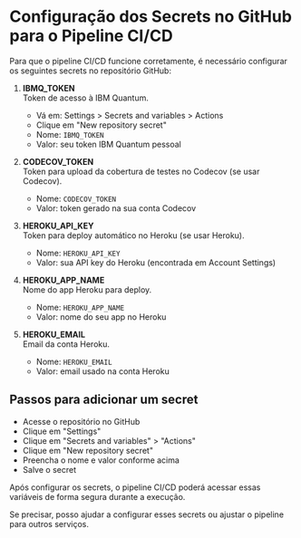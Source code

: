 # Configuração dos Secrets no GitHub para o Pipeline CI/CD

Para que o pipeline CI/CD funcione corretamente, é necessário configurar os seguintes secrets no repositório GitHub:

1. **IBMQ_TOKEN**  
   Token de acesso à IBM Quantum.  
   - Vá em: Settings > Secrets and variables > Actions  
   - Clique em "New repository secret"  
   - Nome: `IBMQ_TOKEN`  
   - Valor: seu token IBM Quantum pessoal

2. **CODECOV_TOKEN**  
   Token para upload da cobertura de testes no Codecov (se usar Codecov).  
   - Nome: `CODECOV_TOKEN`  
   - Valor: token gerado na sua conta Codecov

3. **HEROKU_API_KEY**  
   Token para deploy automático no Heroku (se usar Heroku).  
   - Nome: `HEROKU_API_KEY`  
   - Valor: sua API key do Heroku (encontrada em Account Settings)

4. **HEROKU_APP_NAME**  
   Nome do app Heroku para deploy.  
   - Nome: `HEROKU_APP_NAME`  
   - Valor: nome do seu app no Heroku

5. **HEROKU_EMAIL**  
   Email da conta Heroku.  
   - Nome: `HEROKU_EMAIL`  
   - Valor: email usado na conta Heroku

## Passos para adicionar um secret

- Acesse o repositório no GitHub
- Clique em "Settings"
- Clique em "Secrets and variables" > "Actions"
- Clique em "New repository secret"
- Preencha o nome e valor conforme acima
- Salve o secret

Após configurar os secrets, o pipeline CI/CD poderá acessar essas variáveis de forma segura durante a execução.

Se precisar, posso ajudar a configurar esses secrets ou ajustar o pipeline para outros serviços.
